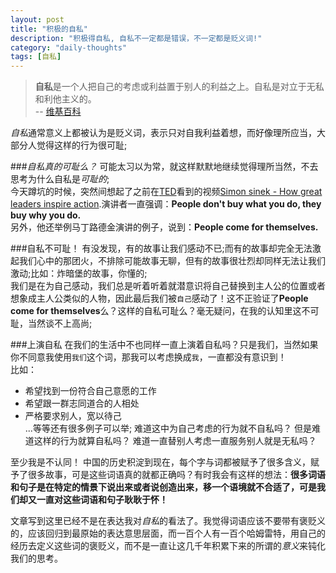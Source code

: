 ```yaml
---
layout: post
title: "积极的自私"
description: "积极得自私, 自私不一定都是错误，不一定都是贬义词!"
category: "daily-thoughts"
tags: [自私]
---
```


> **自私**是一个人把自己的考虑或利益置于别人的利益之上。自私是对立于无私和利他主义的。  
> \-\- [维基百科](http://zh.wikipedia.org/wiki/自私)

*自私*通常意义上都被认为是贬义词，表示只对自我利益着想，而好像理所应当，大部分人觉得这样的行为很可耻;

###*自私真的可耻么？*
可能太习以为常，就这样默默地继续觉得理所当然，不去思考为什么自私是*可耻的*;  
今天蹲坑的时候，突然间想起了之前在[TED](http://ted.com)看到的视频[Simon sinek \- How great leaders inspire action](http://www.ted.com/talks/simon_sinek_how_great_leaders_inspire_action.html).演讲者一直强调：**People don\'t buy what you do, they buy why you do.**   
另外，他还举例马丁路德金演讲的例子，说到：**People come for themselves.**

###自私不可耻！
有没发现，有的故事让我们感动不已;而有的故事却完全无法激起我们心中的那团火，不排除可能故事无聊，但有的故事很壮烈却同样无法让我们激动;比如：炸暗堡的故事，你懂的;  
我们是在为自己感动，我们总是听着听着就潜意识将自己替换到主人公的位置或者想象成主人公类似的人物，因此最后我们被`自己`感动了！这不正验证了**People come for themselves**么？这样的自私可耻么？毫无疑问，在我的认知里这不可耻，当然谈不上高尚;

###上演自私
在我们的生活中不也同样一直上演着自私吗？只是我们，当然如果你不同意我使用`我们`这个词，那我可以考虑换成`我`，一直都没有意识到！  
比如：  
*    希望找到一份符合自己意愿的工作
*    希望跟一群志同道合的人相处
*    严格要求别人，宽以待己  
...等等还有很多例子可以举; 难道这中为自己考虑的行为就不自私吗？ 但是难道这样的行为就算自私吗？ 难道一直替别人考虑一直服务别人就是无私吗？

至少我是不认同！
中国的历史积淀到现在，每个字与词都被赋予了很多含义，赋予了很多故事，可是这些词语真的就都正确吗？有时我会有这样的想法：**很多词语和句子是在特定的情景下说出来或者说创造出来，移一个语境就不合适了，可是我们却又一直对这些词语和句子耿耿于怀！**

文章写到这里已经不是在表达我对*自私*的看法了。我觉得词语应该不要带有褒贬义的，应该回归到最原始的表达意思层面，而一百个人有一百个哈姆雷特，用自己的经历去定义这些词的褒贬义，而不是一直让这几千年积累下来的所谓的*意义*来钝化我们的思考。


